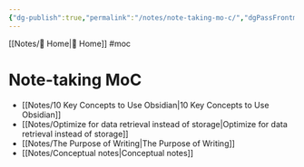```yaml
---
{"dg-publish":true,"permalink":"/notes/note-taking-mo-c/","dgPassFrontmatter":true,"updated":"2025-01-27T11:50:15.378+01:00"}
---
```


[[Notes/ Home\| Home]] #moc 

# Note-taking MoC

- [[Notes/10 Key Concepts to Use Obsidian\|10 Key Concepts to Use Obsidian]]
- [[Notes/Optimize for data retrieval instead of storage\|Optimize for data retrieval instead of storage]]
- [[Notes/The Purpose of Writing\|The Purpose of Writing]]
- [[Notes/Conceptual notes\|Conceptual notes]]
